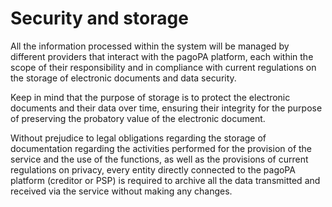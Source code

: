# Security and storage

All the information processed within the system will be managed by different providers that interact with the pagoPA platform, each within the scope of their responsibility and in compliance with current regulations on the storage of electronic documents and data security.

Keep in mind that the purpose of storage is to protect the electronic documents and their data over time, ensuring their integrity for the purpose of preserving the probatory value of the electronic document.

Without prejudice to legal obligations regarding the storage of documentation regarding the activities performed for the provision of the service and the use of the functions, as well as the provisions of current regulations on privacy, every entity directly connected to the pagoPA platform (creditor or PSP) is required to archive all the data transmitted and received via the service without making any changes.
